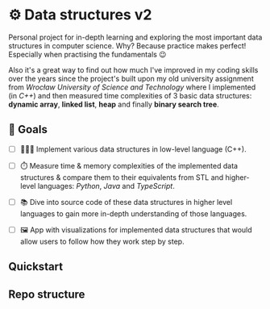 # ⚙️ Data structures v2

Personal project for in-depth learning and exploring the most important data structures in computer science. Why? Because practice makes perfect! Especially when practising the fundamentals 😉

Also it's a great way to find out how much I've improved in my coding skills over the years since the project's built upon my old university assignment from *Wrocław University of Science and Technology* where I implemented (in *C++*) and then measured time complexities of 3 basic data structures: **dynamic array**, **linked list**, **heap** and finally **binary search tree**.

## 🎯 Goals

- [ ] 👨🏻‍💻 Implement various data structures in low-level language (C++).

- [ ] ⏱️ Measure time & memory complexities of the implemented data structures & compare them to their equivalents from STL and higher-level languages: *Python*, *Java* and *TypeScript*.

- [ ] 📚 Dive into source code of these data structures in higher level languages to gain more in-depth understanding of those languages.

- [ ] 🖼️ App with visualizations for implemented data structures that would allow users to follow how they work step by step.

## Quickstart

## Repo structure
